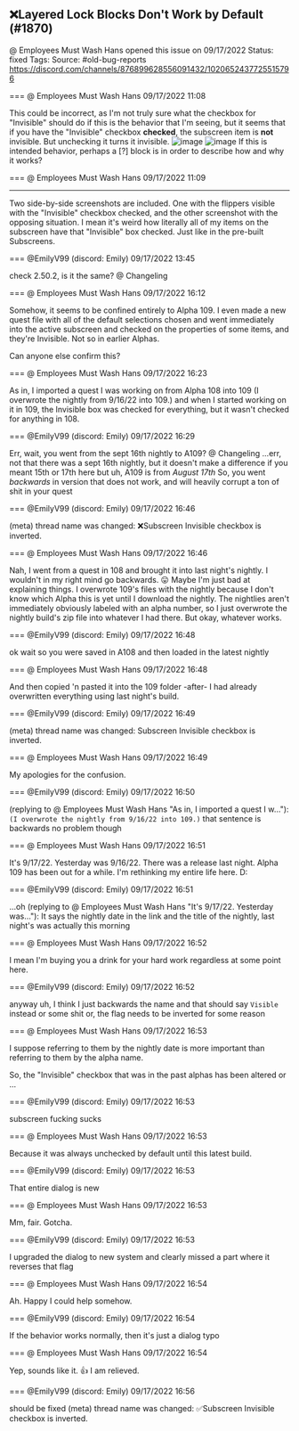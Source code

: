 ## ❌Layered Lock Blocks Don't Work by Default (#1870)
@ Employees Must Wash Hans opened this issue on 09/17/2022
Status: fixed
Tags: 
Source: #old-bug-reports https://discord.com/channels/876899628556091432/1020652437725515796


=== @ Employees Must Wash Hans 09/17/2022 11:08

This could be incorrect, as I'm not truly sure what the checkbox for "Invisible" should do if this is the behavior that I'm seeing, but it seems that if you have the "Invisible" checkbox **checked**, the subscreen item is __not__ invisible.  But unchecking it turns it invisible.
![image](https://cdn.discordapp.com/attachments/1020652437725515796/1020652440518938694/unknown.png?ex=65ec4328&is=65d9ce28&hm=4620c29b5b90980d020ef3b5622058370ecfc4f0ec2093344f27fbab7dc55074&)
![image](https://cdn.discordapp.com/attachments/1020652437725515796/1020652440854470696/unknown.png?ex=65ec4328&is=65d9ce28&hm=2fb415f907a8c78476f6d08c78e1357b6cac18cc788d5dd62f25af286e416917&)
If this is intended behavior, perhaps a [?] block is in order to describe how and why it works?

=== @ Employees Must Wash Hans 09/17/2022 11:09

----
Two side-by-side screenshots are included.  One with the flippers visible with the "Invisible" checkbox checked, and the other screenshot with the opposing situation.
I mean it's weird how literally all of my items on the subscreen have that "Invisible" box checked.
Just like in the pre-built Subscreens.

=== @EmilyV99 (discord: Emily) 09/17/2022 13:45

check 2.50.2, is it the same? @ Changeling

=== @ Employees Must Wash Hans 09/17/2022 16:12

Somehow, it seems to be confined entirely to Alpha 109.  I even made a new quest file with all of the default selections chosen and went immediately into the active subscreen and checked on the properties of some items, and they're Invisible.  Not so in earlier Alphas.  

Can anyone else confirm this?

=== @ Employees Must Wash Hans 09/17/2022 16:23

As in, I imported a quest I was working on from Alpha 108 into 109 (I overwrote the nightly from 9/16/22 into 109.)  and when I started working on it in 109, the Invisible box was checked for everything, but it wasn't checked for anything in 108.

=== @EmilyV99 (discord: Emily) 09/17/2022 16:29

Err, wait, you went from the sept 16th nightly to A109? @ Changeling
...err, not that there was a sept 16th nightly, but it doesn't make a difference if you meant 15th or 17th here
but uh, A109 is from *August 17th*
So, you went *backwards* in version
that does not work, and will heavily corrupt a ton of shit in your quest

=== @EmilyV99 (discord: Emily) 09/17/2022 16:46

(meta) thread name was changed: ❌Subscreen Invisible checkbox is inverted.

=== @ Employees Must Wash Hans 09/17/2022 16:46

Nah, I went from a quest in 108 and brought it into last night's nightly.
I wouldn't in my right mind go backwards. 😛
Maybe I'm just bad at explaining things.  I overwrote 109's files with the nightly because I don't know which Alpha this is yet until I download the nightly.
The nightlies aren't immediately obviously labeled with an alpha number, so I just overwrote the nightly build's zip file into whatever I had there.
But okay, whatever works.

=== @EmilyV99 (discord: Emily) 09/17/2022 16:48

ok wait so
you were saved in A108
and then loaded in the latest nightly

=== @ Employees Must Wash Hans 09/17/2022 16:48

And then copied 'n pasted it into the 109 folder -after- I had already overwritten everything using last night's build.

=== @EmilyV99 (discord: Emily) 09/17/2022 16:49

(meta) thread name was changed: Subscreen Invisible checkbox is inverted.

=== @ Employees Must Wash Hans 09/17/2022 16:49

My apologies for the confusion.

=== @EmilyV99 (discord: Emily) 09/17/2022 16:50

(replying to @ Employees Must Wash Hans "As in, I imported a quest I w…"): `(I overwrote the nightly from 9/16/22 into 109.)` that sentence is backwards
no problem though

=== @ Employees Must Wash Hans 09/17/2022 16:51

It's 9/17/22.  Yesterday was 9/16/22. There was a release last night.  Alpha 109 has been out for a while.
I'm rethinking my entire life here.  D:

=== @EmilyV99 (discord: Emily) 09/17/2022 16:51

...oh
(replying to @ Employees Must Wash Hans "It's 9/17/22.  Yesterday was…"): It says the nightly date in the link and the title of the nightly, last night's was actually this morning

=== @ Employees Must Wash Hans 09/17/2022 16:52

I mean I'm buying you a drink for your hard work regardless at some point here.

=== @EmilyV99 (discord: Emily) 09/17/2022 16:52

anyway uh, I think I just backwards the name
and that should say `Visible` instead or some shit
or, the flag needs to be inverted
for some reason

=== @ Employees Must Wash Hans 09/17/2022 16:53

I suppose referring to them by the nightly date is more important than referring to them by the alpha name.

So, the "Invisible" checkbox that was in the past alphas has been altered or ...

=== @EmilyV99 (discord: Emily) 09/17/2022 16:53

subscreen fucking sucks

=== @ Employees Must Wash Hans 09/17/2022 16:53

Because it was always unchecked by default until this latest build.

=== @EmilyV99 (discord: Emily) 09/17/2022 16:53

That entire dialog is new

=== @ Employees Must Wash Hans 09/17/2022 16:53

Mm, fair.  Gotcha.

=== @EmilyV99 (discord: Emily) 09/17/2022 16:53

I upgraded the dialog
to new system
and clearly missed a part where it reverses that flag

=== @ Employees Must Wash Hans 09/17/2022 16:54

Ah.  Happy I could help somehow.

=== @EmilyV99 (discord: Emily) 09/17/2022 16:54

If the behavior works normally, then it's just a dialog typo

=== @ Employees Must Wash Hans 09/17/2022 16:54

Yep, sounds like it.  👍
I am relieved.

=== @EmilyV99 (discord: Emily) 09/17/2022 16:56

should be fixed
(meta) thread name was changed: ✅Subscreen Invisible checkbox is inverted.
